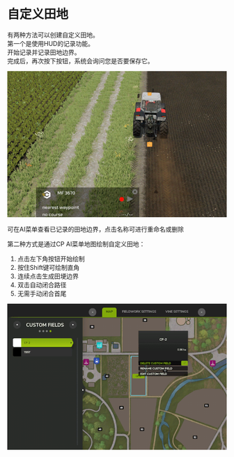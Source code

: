 # 自定义田地

  
有两种方法可以创建自定义田地。  
第一个是使用HUD的记录功能。  
开始记录并记录田地边界。  
完成后，再次按下按钮，系统会询问您是否要保存它。  


![Image](../assets/images/recordcustomhelp_0_0_765_510.png)

可在AI菜单查看已记录的田地边界，点击名称可进行重命名或删除

  
第二种方式是通过CP AI菜单地图绘制自定义田地：  
1. 点击左下角按钮开始绘制  
2. 按住Shift键可绘制直角  
3. 连续点击生成田埂边界  
4. 双击自动闭合路径  
5. 无需手动闭合首尾

![Image](../assets/images/customfield_0_0_765_510.png)

